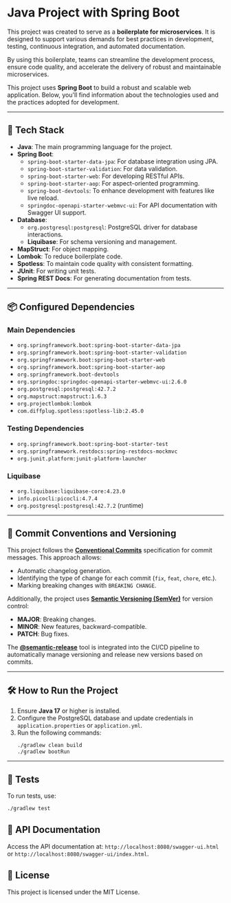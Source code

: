 # Java Project with Spring Boot

This project was created to serve as a **boilerplate for microservices**. It is designed to support various demands for best practices in development, testing, continuous integration, and automated documentation.

By using this boilerplate, teams can streamline the development process, ensure code quality, and accelerate the delivery of robust and maintainable microservices.

This project uses **Spring Boot** to build a robust and scalable web application. Below, you'll find information about the technologies used and the practices adopted for development.

---

## 🚀 Tech Stack

- **Java**: The main programming language for the project.
- **Spring Boot**:
    - `spring-boot-starter-data-jpa`: For database integration using JPA.
    - `spring-boot-starter-validation`: For data validation.
    - `spring-boot-starter-web`: For developing RESTful APIs.
    - `spring-boot-starter-aop`: For aspect-oriented programming.
    - `spring-boot-devtools`: To enhance development with features like live reload.
    - `springdoc-openapi-starter-webmvc-ui`: For API documentation with Swagger UI support.
- **Database**:
    - `org.postgresql:postgresql`: PostgreSQL driver for database interactions.
    - **Liquibase**: For schema versioning and management.
- **MapStruct**: For object mapping.
- **Lombok**: To reduce boilerplate code.
- **Spotless**: To maintain code quality with consistent formatting.
- **JUnit**: For writing unit tests.
- **Spring REST Docs**: For generating documentation from tests.

---

## 📦 Configured Dependencies

### Main Dependencies
- `org.springframework.boot:spring-boot-starter-data-jpa`
- `org.springframework.boot:spring-boot-starter-validation`
- `org.springframework.boot:spring-boot-starter-web`
- `org.springframework.boot:spring-boot-starter-aop`
- `org.springframework.boot-devtools`
- `org.springdoc:springdoc-openapi-starter-webmvc-ui:2.6.0`
- `org.postgresql:postgresql:42.7.2`
- `org.mapstruct:mapstruct:1.6.3`
- `org.projectlombok:lombok`
- `com.diffplug.spotless:spotless-lib:2.45.0`

### Testing Dependencies
- `org.springframework.boot:spring-boot-starter-test`
- `org.springframework.restdocs:spring-restdocs-mockmvc`
- `org.junit.platform:junit-platform-launcher`

### Liquibase
- `org.liquibase:liquibase-core:4.23.0`
- `info.picocli:picocli:4.7.4`
- `org.postgresql:postgresql:42.7.2` (runtime)

---

## 📜 Commit Conventions and Versioning

This project follows the **[Conventional Commits](https://www.conventionalcommits.org/)** specification for commit messages. This approach allows:

- Automatic changelog generation.
- Identifying the type of change for each commit (`fix`, `feat`, `chore`, etc.).
- Marking breaking changes with `BREAKING CHANGE`.

Additionally, the project uses **[Semantic Versioning (SemVer)](https://semver.org/)** for version control:

- **MAJOR**: Breaking changes.
- **MINOR**: New features, backward-compatible.
- **PATCH**: Bug fixes.

The **[@semantic-release](https://semantic-release.gitbook.io/semantic-release/)** tool is integrated into the CI/CD pipeline to automatically manage versioning and release new versions based on commits.

---

## 🛠️ How to Run the Project

1. Ensure **Java 17** or higher is installed.
2. Configure the PostgreSQL database and update credentials in `application.properties` or `application.yml`.
3. Run the following commands:
   ```bash
   ./gradlew clean build
   ./gradlew bootRun
   ```

---

## 🧪 Tests
To run tests, use:

```bash
./gradlew test
```

## 📖 API Documentation
Access the API documentation at: `http://localhost:8080/swagger-ui.html` or `http://localhost:8080/swagger-ui/index.html`.

## 📝 License
This project is licensed under the MIT License.



